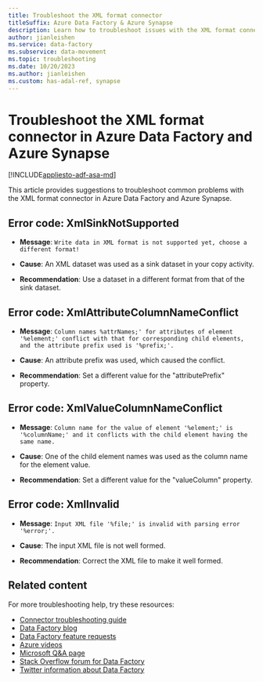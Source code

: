 ```yaml
---
title: Troubleshoot the XML format connector
titleSuffix: Azure Data Factory & Azure Synapse
description: Learn how to troubleshoot issues with the XML format connector in Azure Data Factory and Azure Synapse Analytics. 
author: jianleishen
ms.service: data-factory
ms.subservice: data-movement
ms.topic: troubleshooting
ms.date: 10/20/2023
ms.author: jianleishen
ms.custom: has-adal-ref, synapse
---
```


# Troubleshoot the XML format connector in Azure Data Factory and Azure Synapse

[!INCLUDE[appliesto-adf-asa-md](includes/appliesto-adf-asa-md.md)]

This article provides suggestions to troubleshoot common problems with the XML format connector in Azure Data Factory and Azure Synapse.

## Error code: XmlSinkNotSupported

- **Message**: `Write data in XML format is not supported yet, choose a different format!`

- **Cause**: An XML dataset was used as a sink dataset in your copy activity.

- **Recommendation**:  Use a dataset in a different format from that of the sink dataset.


## Error code: XmlAttributeColumnNameConflict

- **Message**: `Column names %attrNames;' for attributes of element '%element;' conflict with that for corresponding child elements, and the attribute prefix used is '%prefix;'.`

- **Cause**: An attribute prefix was used, which caused the conflict.

- **Recommendation**:  Set a different value for the "attributePrefix" property.


## Error code: XmlValueColumnNameConflict

- **Message**: `Column name for the value of element '%element;' is '%columnName;' and it conflicts with the child element having the same name.`

- **Cause**: One of the child element names was used as the column name for the element value.

- **Recommendation**:  Set a different value for the "valueColumn" property.


## Error code: XmlInvalid

- **Message**: `Input XML file '%file;' is invalid with parsing error '%error;'.`

- **Cause**: The input XML file is not well formed.

- **Recommendation**:  Correct the XML file to make it well formed.

## Related content

For more troubleshooting help, try these resources:

- [Connector troubleshooting guide](connector-troubleshoot-guide.md)
- [Data Factory blog](https://techcommunity.microsoft.com/t5/azure-data-factory-blog/bg-p/AzureDataFactoryBlog)
- [Data Factory feature requests](/answers/topics/azure-data-factory.html)
- [Azure videos](https://azure.microsoft.com/resources/videos/index/?sort=newest&services=data-factory)
- [Microsoft Q&A page](/answers/topics/azure-data-factory.html)
- [Stack Overflow forum for Data Factory](https://stackoverflow.com/questions/tagged/azure-data-factory)
- [Twitter information about Data Factory](https://twitter.com/hashtag/DataFactory)
